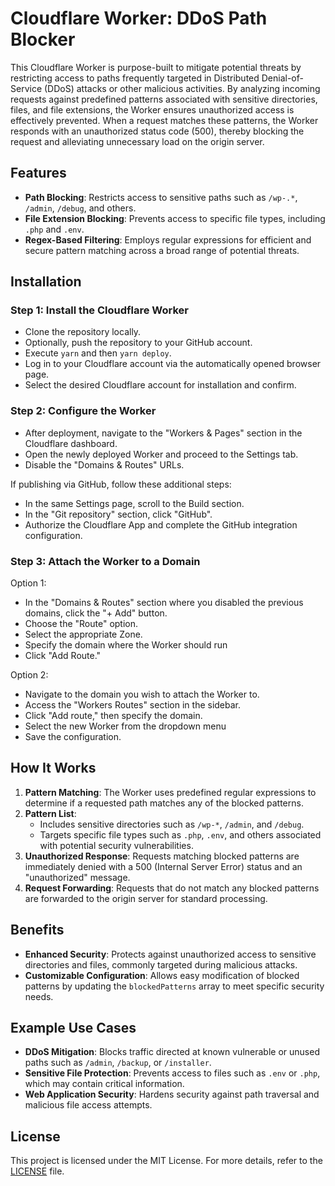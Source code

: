 # Cloudflare Worker: DDoS Path Blocker

This Cloudflare Worker is purpose-built to mitigate potential threats by
restricting access to paths frequently targeted in Distributed Denial-of-Service
(DDoS) attacks or other malicious activities. By analyzing incoming requests
against predefined patterns associated with sensitive directories, files, and
file extensions, the Worker ensures unauthorized access is effectively
prevented. When a request matches these patterns, the Worker responds with an
unauthorized status code (500), thereby blocking the request and alleviating
unnecessary load on the origin server.

## Features

- **Path Blocking**: Restricts access to sensitive paths such as `/wp-.*`,
  `/admin`, `/debug`, and others.
- **File Extension Blocking**: Prevents access to specific file types, including
  `.php` and `.env`.
- **Regex-Based Filtering**: Employs regular expressions for efficient and
  secure pattern matching across a broad range of potential threats.

## Installation

### Step 1: Install the Cloudflare Worker

- Clone the repository locally.
- Optionally, push the repository to your GitHub account.
- Execute `yarn` and then `yarn deploy`.
- Log in to your Cloudflare account via the automatically opened browser page.
- Select the desired Cloudflare account for installation and confirm.

### Step 2: Configure the Worker

- After deployment, navigate to the "Workers & Pages" section in the Cloudflare
  dashboard.
- Open the newly deployed Worker and proceed to the Settings tab.
- Disable the "Domains & Routes" URLs.

If publishing via GitHub, follow these additional steps:

- In the same Settings page, scroll to the Build section.
- In the "Git repository" section, click "GitHub".
- Authorize the Cloudflare App and complete the GitHub integration
  configuration.

### Step 3: Attach the Worker to a Domain

Option 1:

- In the "Domains & Routes" section where you disabled the previous domains,
  click the "+ Add" button.
- Choose the "Route" option.
- Select the appropriate Zone.
- Specify the domain where the Worker should run
- Click "Add Route."

Option 2:

- Navigate to the domain you wish to attach the Worker to.
- Access the "Workers Routes" section in the sidebar.
- Click "Add route," then specify the domain.
- Select the new Worker from the dropdown menu
- Save the configuration.

## How It Works

1. **Pattern Matching**: The Worker uses predefined regular expressions to
   determine if a requested path matches any of the blocked patterns.
2. **Pattern List**:
   - Includes sensitive directories such as `/wp-*`, `/admin`, and `/debug`.
   - Targets specific file types such as `.php`, `.env`, and others associated
     with potential security vulnerabilities.
3. **Unauthorized Response**: Requests matching blocked patterns are immediately
   denied with a 500 (Internal Server Error) status and an "unauthorized"
   message.
4. **Request Forwarding**: Requests that do not match any blocked patterns are
   forwarded to the origin server for standard processing.

## Benefits

- **Enhanced Security**: Protects against unauthorized access to sensitive
  directories and files, commonly targeted during malicious attacks.
- **Customizable Configuration**: Allows easy modification of blocked patterns
  by updating the `blockedPatterns` array to meet specific security needs.

## Example Use Cases

- **DDoS Mitigation**: Blocks traffic directed at known vulnerable or unused
  paths such as `/admin`, `/backup`, or `/installer`.
- **Sensitive File Protection**: Prevents access to files such as `.env` or
  `.php`, which may contain critical information.
- **Web Application Security**: Hardens security against path traversal and
  malicious file access attempts.

## License

This project is licensed under the MIT License. For more details, refer to the
[LICENSE](LICENSE) file.
